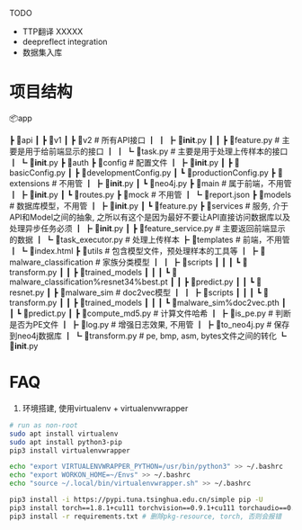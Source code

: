 TODO
- TTP翻译 XXXXX
- deepreflect integration
- 数据集入库

# 项目结构

📦app

 ┣ 📂api 
 ┃ ┣ 📂v1
 ┃ ┣ 📂v2 # 所有API接口
 ┃ ┃ ┣ 📜__init__.py
 ┃ ┃ ┣ 📜feature.py # 主要是用于给前端显示的接口
 ┃ ┃ ┗ 📜task.py # 主要是用于处理上传样本的接口
 ┃ ┗ 📜__init__.py
 ┣ 📂auth
 ┣ 📂config # 配置文件
 ┃ ┣ 📜__init__.py
 ┃ ┣ 📜basicConfig.py
 ┃ ┣ 📜developmentConfig.py
 ┃ ┗ 📜productionConfig.py
 ┣ 📂extensions # 不用管
 ┃ ┣ 📜__init__.py
 ┃ ┗ 📜neo4j.py 
 ┣ 📂main # 属于前端，不用管
 ┃ ┣ 📜__init__.py
 ┃ ┗ 📜routes.py
 ┣ 📂mock # 不用管
 ┃ ┗ 📜report.json
 ┣ 📂models # 数据库模型，不用管
 ┃ ┣ 📜__init__.py
 ┃ ┗ 📜feature.py
 ┣ 📂services # 服务, 介于API和Model之间的抽象, 之所以有这个是因为最好不要让API直接访问数据库以及处理异步任务必须
 ┃ ┣ 📜__init__.py
 ┃ ┣ 📜feature_service.py # 主要返回前端显示的数据
 ┃ ┗ 📜task_executor.py # 处理上传样本
 ┣ 📂templates # 前端，不用管
 ┃ ┗ 📜index.html
 ┣ 📂utils # 包含模型文件，预处理样本的工具等
 ┃ ┣ 📂malware_classification # 家族分类模型
 ┃ ┃ ┣ 📂scripts
 ┃ ┃ ┃ ┗ 📜transform.py
 ┃ ┃ ┣ 📂trained_models
 ┃ ┃ ┃ ┗ 📜malware_classification%resnet34%best.pt
 ┃ ┃ ┣ 📜predict.py
 ┃ ┃ ┗ 📜resnet.py
 ┃ ┣ 📂malware_sim # doc2vec模型
 ┃ ┃ ┣ 📂scripts
 ┃ ┃ ┃ ┗ 📜transform.py
 ┃ ┃ ┣ 📂trained_models
 ┃ ┃ ┃ ┗ 📜malware_sim%doc2vec.pth
 ┃ ┃ ┗ 📜predict.py
 ┃ ┣ 📜compute_md5.py # 计算文件哈希
 ┃ ┣ 📜is_pe.py # 判断是否为PE文件
 ┃ ┣ 📜log.py # 增强日志效果, 不用管
 ┃ ┣ 📜to_neo4j.py # 保存到neo4j数据库
 ┃ ┗ 📜transform.py # pe, bmp, asm, bytes文件之间的转化
 ┗ 📜__init__.py


# FAQ
1. 环境搭建, 使用virtualenv + virtualenvwrapper 
```bash
# run as non-root 
sudo apt install virtualenv
sudo apt install python3-pip
pip3 install virtualenvwrapper

echo "export VIRTUALENVWRAPPER_PYTHON=/usr/bin/python3" >> ~/.bashrc
echo "export WORKON_HOME=~/Envs" >> ~/.bashrc
echo "source ~/.local/bin/virtualenvwrapper.sh" >> ~/.bashrc

pip3 install -i https://pypi.tuna.tsinghua.edu.cn/simple pip -U
pip3 install torch==1.8.1+cu111 torchvision==0.9.1+cu111 torchaudio==0.8.1 -f https://download.pytorch.org/whl/lts/1.8/torch_lts.html
pip3 install -r requirements.txt # 删除pkg-resource, torch, 否则会报错
```
